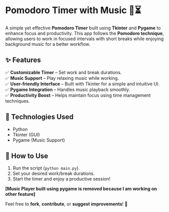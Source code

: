 # Pomodoro Timer with Music 🎵⏳  

A simple yet effective **Pomodoro Timer** built using **Tkinter** and **Pygame** to enhance focus and productivity. This app follows the **Pomodoro technique**, allowing users to work in focused intervals with short breaks while enjoying background music for a better workflow.  

## ✨ Features  
✅ **Customizable Timer** – Set work and break durations.  
✅ **Music Support** – Play relaxing music while working.  
✅ **User-friendly Interface** – Built with Tkinter for a simple and intuitive UI.  
✅ **Pygame Integration** – Handles music playback smoothly.  
✅ **Productivity Boost** – Helps maintain focus using time management techniques.  

## 🚀 Technologies Used  
- Python  
- Tkinter (GUI)  
- Pygame (Music Support)  

## 📌 How to Use  
1. Run the script (`python main.py`).  
2. Set your desired work/break durations.  
3. Start the timer and enjoy a productive session!  

**[Music Player built using pygame is removed because I am working on other feature]**  

Feel free to **fork**, **contribute**, or **suggest improvements**! 🚀  
